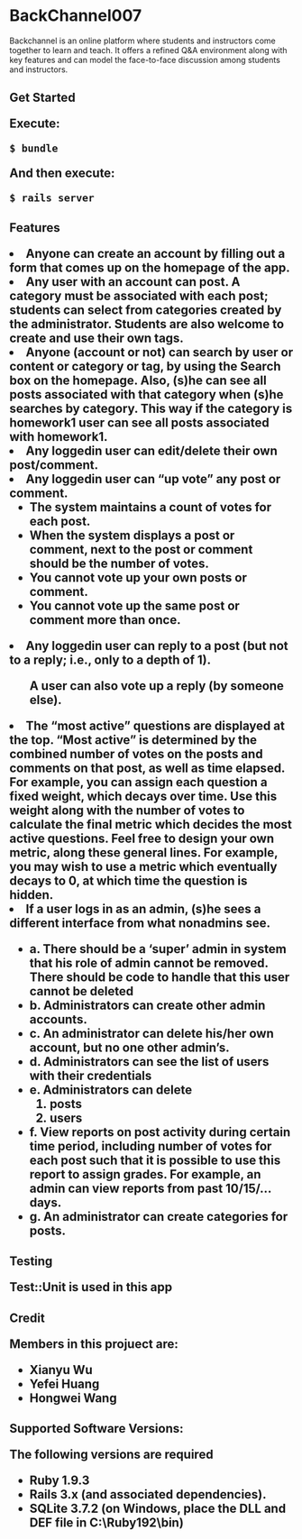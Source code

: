 BackChannel007
==============
<p>Backchannel is an online platform where students and instructors come together to learn and teach. It offers a refined Q&A environment along with key features and can model the face-to-face discussion among students and instructors.</p> </p>
<h2>
Get Started
<p>Execute:</p>

<pre><code>$ bundle
</code></pre>

<p>And then execute:</p>

<pre><code>$ rails server
</code></pre>

<h2>
Features

<ol>
</ol>
<li>Anyone can create an account by filling out a form that comes up on the homepage of the app.</li>
<li>Any user with an account can post. A category must be associated with each post; students can select from categories created by the administrator. Students are also welcome to create and use their own tags.</li>
<li>Anyone (account or not) can search by user or content or category or tag, by using the Search box on the homepage. Also, (s)he can see all posts associated with that category when (s)he searches by category. This way if the category is homework1 user can see
all posts associated with homework1.</li>
<li>Any logged­in user can edit/delete their own post/comment.</li>
<li>Any logged­in user can “up vote” any post or comment.
<ul>
<li>The system maintains a count of votes for each post.</li>
<li>When the system displays a post or comment, next to the post or comment should be the number of votes.</li>
<li>You cannot vote up your own posts or comment.</li>
<li>You cannot vote up the same post or comment more than once.</li>
</ul>
<li>Any logged­in user can reply to a post (but not to a reply; i.e., only to a depth of 1).</li>
<ul>A user can also vote up a reply (by someone else).</ul>
<li>The “most active” questions are displayed at the top. “Most active” is determined by the combined number of votes on the posts and comments on that post, as well as time elapsed. For example, you can assign each question a fixed weight, which decays over time. Use this weight along with the number of votes to calculate the final metric which decides the most active questions. Feel free to design your own metric, along these general lines. For example, you may wish to use a metric which eventually decays to 0, at which time the question is hidden.</li>
<li>If a user logs in as an admin, (s)he sees a different interface from what non­admins see.</li>
<ul>
<li>a. There should be a ‘super’ admin in system that his role of admin cannot be
removed. There should be code to handle that this user cannot be deleted</li>
<li>b. Administrators can create other admin accounts.</li>
<li>c. An administrator can delete his/her own account, but no one other admin’s.</li>
<li>d. Administrators can see the list of users with their credentials</li>
<li>e. Administrators can delete
<ol>
<li>posts</li>
<li>users</li>
</ol>
</li>
<li>f. View reports on post activity during certain time period, including number of votes
for each post such that it is possible to use this report to assign grades. For
example, an admin can view reports from past 10/15/... days.</li>
<li>g. An administrator can create categories for posts. </li>
</ul>

<h2>
Testing
<p> Test::Unit is used in this app </p>

<h2>Credit
<p> Members in this projuect are:</p>
<ul>
<li>Xianyu Wu</li>
<li>Yefei Huang</li>
<li>Hongwei Wang</li>
</ul>

<h2>
Supported Software Versions:
<p>The following versions are required</p>
<ul>
<li>Ruby 1.9.3</li>
<li>Rails 3.x (and associated dependencies). </li>
<li>SQLite 3.7.2 (on Windows, place the DLL and DEF file in C:\Ruby192\bin)</li>
</ul>

